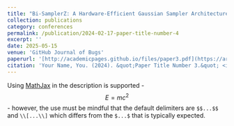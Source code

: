 ```yaml
---
title: "Bi-SamplerZ: A Hardware-Efficient Gaussian Sampler Architecture for Quantum-Resistant Falcon Signatures"
collection: publications
category: conferences
permalink: /publication/2024-02-17-paper-title-number-4
excerpt: ''
date: 2025-05-15
venue: 'GitHub Journal of Bugs'
paperurl: '[http://academicpages.github.io/files/paper3.pdf](https://arxiv.org/abs/2505.24509)'
citation: 'Your Name, You. (2024). &quot;Paper Title Number 3.&quot; <i>GitHub Journal of Bugs</i>. 1(3).'
---
```


Using [MathJax](https://www.mathjax.org/) in the description is supported - $$E=mc^2$$ - however, the use must be mindful that the default delimiters are `$$...$$` and `\\[...\\]` which differs from the `$...$` that is typically expected.
